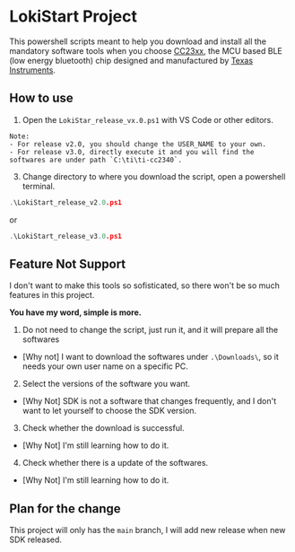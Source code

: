 # LokiStart Project

This powershell scripts meant to help you download and install all the mandatory software tools when you choose [CC23xx](https://www.ti.com/product/CC2340R5), the MCU based BLE (low energy bluetooth) chip designed and manufactured by [Texas Instruments](https://www.ti.com/).

## How to use
1. Open the `LokiStar_release_vx.0.ps1` with VS Code or other editors.
```
Note:
- For release v2.0, you should change the USER_NAME to your own.
- For release v3.0, directly execute it and you will find the softwares are under path `C:\ti\ti-cc2340`.
```

3. Change directory to where you download the script, open a powershell terminal.
```c
.\LokiStart_release_v2.0.ps1
```
or 
```c
.\LokiStart_release_v3.0.ps1
```

## Feature Not Support

I don't want to make this tools so sofisticated, so there won't be so much features in this project.

**You have my word, simple is more.**

1. Do not need to change the script, just run it, and it will prepare all the softwares
- [Why not] I want to download the softwares under `.\Downloads\`, so it needs your own user name on a specific PC.
2. Select the versions of the software you want.
- [Why Not] SDK is not a software that changes frequently, and I don't want to let yourself to choose the SDK version.
3. Check whether the download is successful.
- [Why Not] I'm still learning how to do it.
4. Check whether there is a update of the softwares.
  - [Why Not] I'm still learning how to do it.

## Plan for the change

This project will only has the `main` branch, I will add new release when new SDK released.
